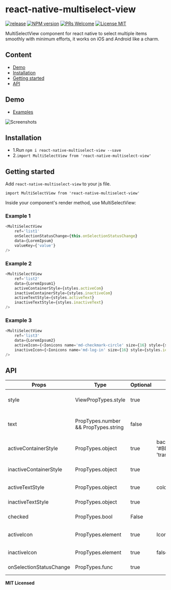 # react-native-multiselect-view

[ ![release](https://img.shields.io/badge/release-v1.0.0-blue.svg?maxAge=2592000?style=flat-square)](https://github.com/bgoyal2222/react-native-multiselect-view/releases)
[ ![NPM version](https://img.shields.io/badge/npm%20package-v1.0.0-green.svg?style=flat)](https://www.npmjs.com/package/react-native-multiselect-view)
[ ![PRs Welcome](https://img.shields.io/badge/PRs-Welcome-brightgreen.svg)](https://github.com/bgoyal2222/react-native-multiselect-view/pulls)
[![License MIT](http://img.shields.io/badge/license-MIT-orange.svg?style=flat)](https://github.com/bgoyal2222/react-native-multiselect-view/blob/master/LICENSE)



MultiSelectView component for react native to select multiple items smoothly with minimum efforts, it works on iOS and Android like a charm.

## Content
- [Demo](#demo)
- [Installation](#installation)
- [Getting started](#getting-started)
- [API](#api)

## Demo  
* [Examples](https://github.com/bgoyal2222/react-native-multiselect-view/tree/master/Example)

![Screenshots](https://github.com/bgoyal2222/react-native-multiselect-view/blob/master/demo.gif)

## Installation

* 1.Run `npm i react-native-multiselect-view --save`
* 2.`import MultiSelectView from 'react-native-multiselect-view'`  


## Getting started  

Add `react-native-multiselect-view` to your js file.   

`import MultiSelectView from 'react-native-multiselect-view'`  

Inside your component's render method, use MultiSelectView:   


### Example 1  

```javascript
<MultiSelectView
    ref='list1'
    onSelectionStatusChange={this.onSelectionStatusChange}
    data={LoremIpsum}
    valueKey={'value'}
/>
```

### Example 2

```javascript
<MultiSelectView
    ref='list2'
    data={LoremIpsum1}
    activeContainerStyle={styles.activeCom}
    inactiveContainerStyle={styles.inactiveCom}
    activeTextStyle={styles.activeText}
    inactiveTextStyle={styles.inactiveText}
/>
```

### Example 3

```javascript
<MultiSelectView
    ref='list3'
    data={LoremIpsum2}
    activeIcon={<Ionicons name='md-checkmark-circle' size={16} style={styles.icon} />}
    inactiveIcon={<Ionicons name='md-log-in' size={16} style={styles.icon} />}
/>
```

## API


Props              | Type     | Optional | Default     | Description
----------------- | -------- | -------- | ----------- | -----------
style  | ViewPropTypes.style  | true |   |   Custom style for container
text | PropTypes.number && PropTypes.string  | false |   |  Text to be displayed in the container
activeContainerStyle | PropTypes.object |true | backgroundColor: '#BDD358',borderColor: 'transparent'|Active Container Style
inactiveContainerStyle| PropTypes.object | true |  |Inactive Container Style
activeTextStyle | PropTypes.object |true | color: '#fff'  | Active Text Style
inactiveTextStyle | PropTypes.object | true |   | Inactive Text Style
checked  |  PropTypes.bool  | False  |  | Checked State
activeIcon |  PropTypes.element  | true  |  Icon  | Active Container Icon
inactiveIcon |  PropTypes.element |  true  |  false  | Inactive Text Icon
onSelectionStatusChange  |  PropTypes.func |  true  |  | OnClick Function






**MIT Licensed**
